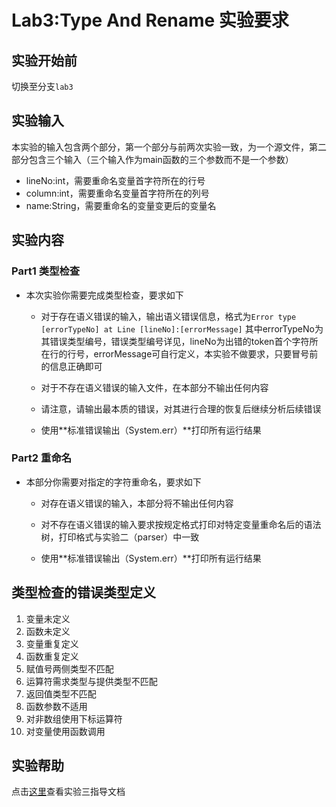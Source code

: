 # Lab3:Type And Rename 实验要求

## 实验开始前

切换至分支`lab3`

## 实验输入

本实验的输入包含两个部分，第一个部分与前两次实验一致，为一个源文件，第二部分包含三个输入（三个输入作为main函数的三个参数而不是一个参数）
- lineNo:int，需要重命名变量首字符所在的行号
- column:int，需要重命名变量首字符所在的列号
- name:String，需要重命名的变量变更后的变量名

## 实验内容

### Part1 类型检查

- 本次实验你需要完成类型检查，要求如下

    - 对于存在语义错误的输入，输出语义错误信息，格式为`Error type [errorTypeNo] at Line [lineNo]:[errorMessage]` 其中errorTypeNo为其错误类型编号，错误类型编号详见[](#类型检查的错误类型定义)，lineNo为出错的token首个字符所在行的行号，errorMessage可自行定义，本实验不做要求，只要冒号前的信息正确即可

    - 对于不存在语义错误的输入文件，在本部分不输出任何内容

    - 请注意，请输出最本质的错误，对其进行合理的恢复后继续分析后续错误

    - 使用**标准错误输出（System.err）**打印所有运行结果

### Part2 重命名

- 本部分你需要对指定的字符重命名，要求如下

    - 对存在语义错误的输入，本部分将不输出任何内容

    - 对不存在语义错误的输入要求按规定格式打印对特定变量重命名后的语法树，打印格式与实验二（parser）中一致

    - 使用**标准错误输出（System.err）**打印所有运行结果


## 类型检查的错误类型定义

1. 变量未定义
2. 函数未定义
3. 变量重复定义
4. 函数重复定义
5. 赋值号两侧类型不匹配
6. 运算符需求类型与提供类型不匹配
7. 返回值类型不匹配
8. 函数参数不适用
9. 对非数组使用下标运算符
10. 对变量使用函数调用


## 实验帮助
点击[这里](lab3-type-and-rename/help.md)查看实验三指导文档

